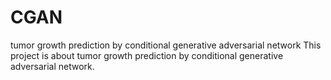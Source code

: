 # CGAN
tumor growth prediction by conditional generative adversarial network
This project is about tumor growth prediction by conditional generative adversarial network.
